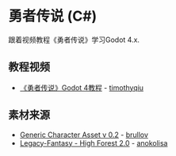﻿# 勇者传说 (C#)
跟着视频教程《勇者传说》学习Godot 4.x.
## 教程视频
- [《勇者传说》Godot 4教程](https://space.bilibili.com/7092/channel/collectiondetail?sid=1304862) - [timothyqiu](https://github.com/timothyqiu)

## 素材来源
- [Generic Character Asset v 0.2](https://brullov.itch.io/generic-char-asset)  -  [brullov](https://brullov.itch.io/)
- [Legacy-Fantasy - High Forest 2.0](https://anokolisa.itch.io/sidescroller-pixelart-sprites-asset-pack-forest-16x16)  -  [anokolisa](https://anokolisa.itch.io/)
